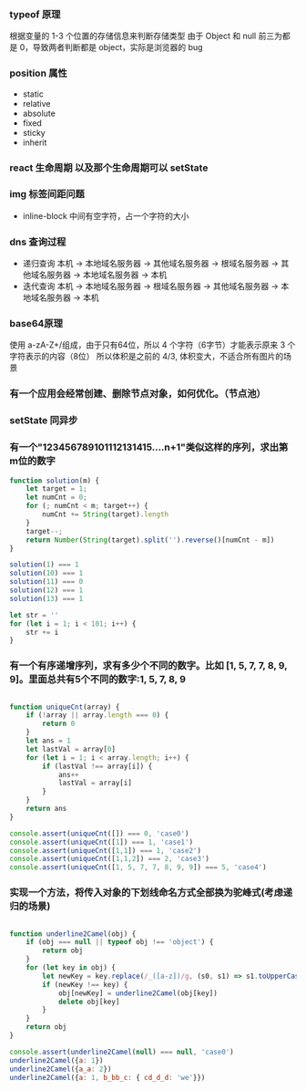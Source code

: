 
### typeof 原理

根据变量的 1-3 个位置的存储信息来判断存储类型
由于 Object 和 null 前三为都是 0，导致两者判断都是 object，实际是浏览器的 bug


### position 属性

- static
- relative
- absolute
- fixed
- sticky
- inherit

### react 生命周期 以及那个生命周期可以 setState

### img 标签间距问题

- inline-block 中间有空字符，占一个字符的大小

### dns 查询过程

- 递归查询  本机 -> 本地域名服务器 -> 其他域名服务器 -> 根域名服务器 -> 其他域名服务器 -> 本地域名服务器 -> 本机
- 迭代查询  本机 -> 本地域名服务器 -> 根域名服务器 -> 其他域名服务器 -> 本地域名服务器 -> 本机


### base64原理

使用 a-zA-Z+/组成，由于只有64位，所以 4 个字符（6字节）才能表示原来 3 个字符表示的内容（8位）
所以体积是之前的 4/3, 体积变大，不适合所有图片的场景


### 有一个应用会经常创建、删除节点对象，如何优化。（节点池）


### setState 同异步

### 有一个"123456789101112131415....n+1"类似这样的序列，求出第m位的数字

``` javascript
function solution(m) {
    let target = 1;
    let numCnt = 0;
    for (; numCnt < m; target++) {
        numCnt += String(target).length
    }
    target--;
    return Number(String(target).split('').reverse()[numCnt - m])
}

solution(1) === 1
solution(10) === 1
solution(11) === 0
solution(12) === 1
solution(13) === 1

let str = ''
for (let i = 1; i < 101; i++) {
    str += i
}

```

### 有一个有序递增序列，求有多少个不同的数字。比如 [1, 5, 7, 7, 8, 9, 9]。里面总共有5个不同的数字:1, 5, 7, 8, 9

``` javascript

function uniqueCnt(array) {
    if (!array || array.length === 0) {
        return 0
    }
    let ans = 1
    let lastVal = array[0]
    for (let i = 1; i < array.length; i++) {
        if (lastVal !== array[i]) {
            ans++
            lastVal = array[i]
        }
    }
    return ans
}

console.assert(uniqueCnt([]) === 0, 'case0')
console.assert(uniqueCnt([1]) === 1, 'case1')
console.assert(uniqueCnt([1,1]) === 1, 'case2')
console.assert(uniqueCnt([1,1,2]) === 2, 'case3')
console.assert(uniqueCnt([1, 5, 7, 7, 8, 9, 9]) === 5, 'case4')

```

### 实现一个方法，将传入对象的下划线命名方式全部换为驼峰式(考虑递归的场景)

``` javascript

function underline2Camel(obj) {
    if (obj === null || typeof obj !== 'object') {
        return obj
    }
    for (let key in obj) {
        let newKey = key.replace(/_([a-z])/g, (s0, s1) => s1.toUpperCase())
        if (newKey !== key) {
            obj[newKey] = underline2Camel(obj[key])
            delete obj[key]
        }
    }
    return obj
}

console.assert(underline2Camel(null) === null, 'case0')
underline2Camel({a: 1})
underline2Camel({a_a: 2})
underline2Camel({a: 1, b_bb_c: { cd_d_d: 'we'}})

```